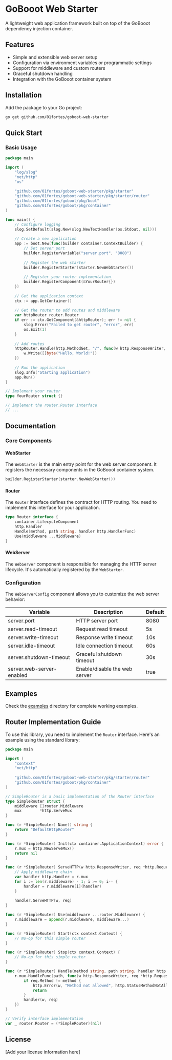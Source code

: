 # GoBooot Web Starter

A lightweight web application framework built on top of the GoBooot dependency injection container.

## Features

- Simple and extensible web server setup
- Configuration via environment variables or programmatic settings
- Support for middleware and custom routers
- Graceful shutdown handling
- Integration with the GoBooot container system

## Installation

Add the package to your Go project:

```bash
go get github.com/01fortes/goboot-web-starter
```

## Quick Start

### Basic Usage

```go
package main

import (
    "log/slog"
    "net/http"
    "os"
    
    "github.com/01fortes/goboot-web-starter/pkg/starter"
    "github.com/01fortes/goboot-web-starter/pkg/starter/router"
    "github.com/01fortes/goboot/pkg/boot"
    "github.com/01fortes/goboot/pkg/container"
)

func main() {
    // Configure logging
    slog.SetDefault(slog.New(slog.NewTextHandler(os.Stdout, nil)))
    
    // Create a new application
    app := boot.New(func(builder container.ContextBuilder) {
        // Set server port
        builder.RegisterVariable("server.port", "8080")
        
        // Register the web starter
        builder.RegisterStarter(starter.NewWebStarter())
        
        // Register your router implementation
        builder.RegisterComponent(&YourRouter{})
    })
    
    // Get the application context
    ctx := app.GetContainer()
    
    // Get the router to add routes and middleware
    var httpRouter router.Router
    if err := ctx.GetComponent(&httpRouter); err != nil {
        slog.Error("Failed to get router", "error", err)
        os.Exit(1)
    }
    
    // Add routes
    httpRouter.Handle(http.MethodGet, "/", func(w http.ResponseWriter, r *http.Request) {
        w.Write([]byte("Hello, World!"))
    })
    
    // Run the application
    slog.Info("Starting application")
    app.Run()
}

// Implement your router
type YourRouter struct {}

// Implement the router.Router interface
// ...
```

## Documentation

### Core Components

#### WebStarter

The `WebStarter` is the main entry point for the web server component. It registers the necessary components in the GoBooot container system.

```go
builder.RegisterStarter(starter.NewWebStarter())
```

#### Router

The `Router` interface defines the contract for HTTP routing. You need to implement this interface for your application.

```go
type Router interface {
    container.LifecycleComponent
    http.Handler
    Handle(method, path string, handler http.HandlerFunc)
    Use(middleware ...Middleware)
}
```

#### WebServer

The `WebServer` component is responsible for managing the HTTP server lifecycle. It's automatically registered by the `WebStarter`.

### Configuration

The `WebServerConfig` component allows you to customize the web server behavior:

| Variable | Description | Default |
|----------|-------------|---------|
| server.port | HTTP server port | 8080 |
| server.read-timeout | Request read timeout | 5s |
| server.write-timeout | Response write timeout | 10s |
| server.idle-timeout | Idle connection timeout | 60s |
| server.shutdown-timeout | Graceful shutdown timeout | 30s |
| server.web-server-enabled | Enable/disable the web server | true |

## Examples

Check the [examples](./examples) directory for complete working examples.

## Router Implementation Guide

To use this library, you need to implement the `Router` interface. Here's an example using the standard library:

```go
package main

import (
    "context"
    "net/http"
    
    "github.com/01fortes/goboot-web-starter/pkg/starter/router"
    "github.com/01fortes/goboot/pkg/container"
)

// SimpleRouter is a basic implementation of the Router interface
type SimpleRouter struct {
    middleware []router.Middleware
    mux        *http.ServeMux
}

func (r *SimpleRouter) Name() string {
    return "DefaultHttpRouter"
}

func (r *SimpleRouter) Init(ctx container.ApplicationContext) error {
    r.mux = http.NewServeMux()
    return nil
}

func (r *SimpleRouter) ServeHTTP(w http.ResponseWriter, req *http.Request) {
    // Apply middleware chain
    var handler http.Handler = r.mux
    for i := len(r.middleware) - 1; i >= 0; i-- {
        handler = r.middleware[i](handler)
    }
    
    handler.ServeHTTP(w, req)
}

func (r *SimpleRouter) Use(middleware ...router.Middleware) {
    r.middleware = append(r.middleware, middleware...)
}

func (r *SimpleRouter) Start(ctx context.Context) {
    // No-op for this simple router
}

func (r *SimpleRouter) Stop(ctx context.Context) {
    // No-op for this simple router
}

func (r *SimpleRouter) Handle(method string, path string, handler http.HandlerFunc) {
    r.mux.HandleFunc(path, func(w http.ResponseWriter, req *http.Request) {
        if req.Method != method {
            http.Error(w, "Method not allowed", http.StatusMethodNotAllowed)
            return
        }
        handler(w, req)
    })
}

// Verify interface implementation
var _ router.Router = (*SimpleRouter)(nil)
```

## License

[Add your license information here]